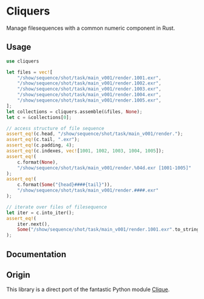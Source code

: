 # Cliquers

Manage filesequences with a common numeric component in Rust.

## Usage

```rust
use cliquers

let files = vec![
    "/show/sequence/shot/task/main_v001/render.1001.exr",
    "/show/sequence/shot/task/main_v001/render.1002.exr",
    "/show/sequence/shot/task/main_v001/render.1003.exr",
    "/show/sequence/shot/task/main_v001/render.1004.exr",
    "/show/sequence/shot/task/main_v001/render.1005.exr",
];
let collections = cliquers.assemble(&files, None);
let c = &collections[0];

// access structure of file sequence
assert_eq!(c.head, "/show/sequence/shot/task/main_v001/render.");
assert_eq!(c.tail, ".exr");
assert_eq!(c.padding, 4);
assert_eq!(c.indexes, vec![1001, 1002, 1003, 1004, 1005]);
assert_eq!(
    c.format(None),
    "/show/sequence/shot/task/main_v001/render.%04d.exr [1001-1005]"
);
assert_eq!(
    c.format(Some("{head}####{tail}")),
    "/show/sequence/shot/task/main_v001/render.####.exr"
);

// iterate over files of filesequence
let iter = c.into_iter();
assert_eq!(
    iter.next(),
    Some("/show/sequence/shot/task/main_v001/render.1001.exr".to_string())
);
```

## Documentation

## Origin

This library is a direct port of the fantastic Python module [Clique](https://gitlab.com/4degrees/clique).
